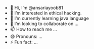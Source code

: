 - 👋 Hi, I’m @ansariayoob81
- 👀 I’m interested in ethical hacking.
- 🌱 I’m currently learning java language
- 💞️ I’m looking to collaborate on ...
- 📫 How to reach me ...
- 😄 Pronouns: ...
- ⚡ Fun fact: ...

<!---
ansariayoob81/ansariayoob81 is a ✨ special ✨ repository because its `README.md` (this file) appears on your GitHub profile.
You can click the Preview link to take a look at your changes.
--->
